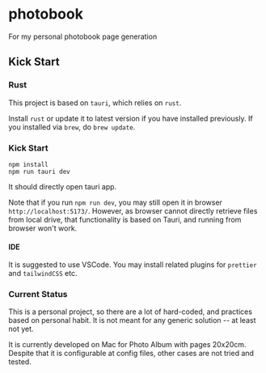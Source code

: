 # photobook
For my personal photobook page generation

## Kick Start

### Rust

This project is based on `tauri`, which relies on `rust`.
 
Install `rust` or update it to latest version if you have installed previously. If you installed via `brew`, do `brew update`.

### Kick Start

```
npm install
npm run tauri dev
```

It should directly open tauri app.

Note that if you run `npm run dev`, you may still open it in browser `http://localhost:5173/`. However, as browser cannot directly retrieve files from local drive, that functionality is based on Tauri, and running from browser won't work.

#### IDE

It is suggested to use VSCode. You may install related plugins for `prettier` and `tailwindCSS` etc.

### Current Status

This is a personal project, so there are a lot of hard-coded, and practices based on personal habit. It is not meant for any generic solution -- at least not yet.

It is currently developed on Mac for Photo Album with pages 20x20cm. Despite that it is configurable at config files, other cases are not tried and tested.